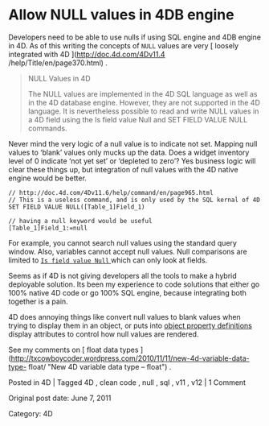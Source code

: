 # Allow NULL values in 4DB engine

Developers need to be able to use nulls if using SQL engine and 4DB engine in
4D. As of this writing the concepts of ` NULL ` values are very [ loosely
integrated with 4D ](http://doc.4d.com/4Dv11.4 /help/Title/en/page370.html) .

> NULL Values in 4D
>
> The NULL values are implemented in the 4D SQL language as well as in the 4D
> database engine. However, they are not supported in the 4D language. It is
> nevertheless possible to read and write NULL values in a 4D field using the
> Is field value Null and SET FIELD VALUE NULL commands.

Never mind the very logic of a null value is to indicate not set. Mapping null
values to ‘blank’ values only mucks up the data. Does a widget inventory level
of 0 indicate ‘not yet set’ or ‘depleted to zero’? Yes business logic will
clear these things up, but integration of null values with the 4D native
engine would be better.

    
    
    // http://doc.4d.com/4Dv11.6/help/command/en/page965.html
    // This is a useless command, and is only used by the SQL kernal of 4D
    SET FIELD VALUE NULL([Table_1]Field_1)
    
    // having a null keyword would be useful
    [Table_1]Field_1:=null
    

For example, you cannot search null values using the standard query window.
Also, variables cannot accept null values. Null comparisons are limited to [ `
Is field value Null `
](http://doc.4d.com/4Dv11.6/help/command/en/page964.html) which can only look
at fields.

Seems as if 4D is not giving developers all the tools to make a hybrid
deployable solution. Its been my experience to code solutions that either go
100% native 4D code or go 100% SQL engine, because integrating both together
is a pain.

4D does annoying things like convert null values to blank values when trying
to display them in an object, or puts into [ object property definitions
](http://kb.4d.com/search/assetid=75825) display attributes to control how
null values are rendered.

See my comments on [ float data types
](http://txcowboycoder.wordpress.com/2010/11/11/new-4d-variable-data-type-
float/ "New 4D variable data type – float") .

Posted in 4D | Tagged 4D , clean code , null , sql , v11 , v12 | 1 Comment 


Original post date: June 7, 2011

Category: 4D